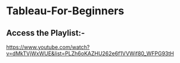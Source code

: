 # Tableau-For-Beginners

## Access the Playlist:-
https://www.youtube.com/watch?v=dMkTVjWxWUE&list=PLZh6oKAZHU262e6f1VVWif80_WFPG93tH
